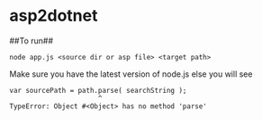 # asp2dotnet

##To run##
```
node app.js <source dir or asp file> <target path>
```
Make sure you have the latest version of node.js else you will see

```
var sourcePath = path.parse( searchString );
                      ^
TypeError: Object #<Object> has no method 'parse'
```
